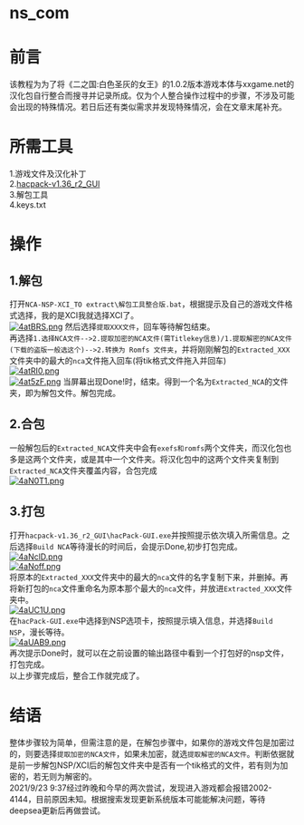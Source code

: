 # ns_com
# 前言
该教程为为了将《二之国:白色圣灰的女王》的1.0.2版本游戏本体与xxgame.net的汉化包自行整合而搜寻并记录所成。仅为个人整合操作过程中的步骤，不涉及可能会出现的特殊情况。若日后还有类似需求并发现特殊情况，会在文章末尾补充。
# 所需工具
1.游戏文件及汉化补丁  
2.[hacpack-v1.36_r2_GUI](https://github.com/The-4n/hacPack)  
3.解包工具  
4.keys.txt 
# 操作
## 1.解包  
打开`NCA-NSP-XCI_TO extract\解包工具整合版.bat`，根据提示及自己的游戏文件格式选择，我的是XCI我就选择XCI了。  
[![4atBRS.png](https://z3.ax1x.com/2021/09/23/4atBRS.png)](https://imgtu.com/i/4atBRS)
然后选择`提取XXX文件`，回车等待解包结束。  
再选择`1.选择NCA文件-->2.提取加密的NCA文件(需Titlekey信息)/1.提取解密的NCA文件(下载的盗版一般选这个)-->2.转换为 Romfs 文件夹`，并将刚刚解包的`Extracted_XXX`文件夹中的最大的`nca`文件拖入回车(将tik格式文件拖入并回车)  
[![4atRI0.png](https://z3.ax1x.com/2021/09/23/4atRI0.png)](https://imgtu.com/i/4atRI0)  
[![4at5zF.png](https://z3.ax1x.com/2021/09/23/4at5zF.png)](https://imgtu.com/i/4at5zF)
当屏幕出现Done!时，结束。得到一个名为`Extracted_NCA`的文件夹，即为解包文件。解包完成。  
## 2.合包
一般解包后的`Extracted_NCA`文件夹中会有`exefs和romfs`两个文件夹，而汉化包也多是这两个文件夹，或是其中一个文件夹。将汉化包中的这两个文件夹复制到`Extracted_NCA`文件夹覆盖内容，合包完成  
[![4aN0T1.png](https://z3.ax1x.com/2021/09/23/4aN0T1.png)](https://imgtu.com/i/4aN0T1)  
## 3.打包
打开`hacpack-v1.36_r2_GUI\hacPack-GUI.exe`并按照提示依次填入所需信息。之后选择`Build NCA`等待漫长的时间后，会提示Done,初步打包完成。  
[![4aNclD.png](https://z3.ax1x.com/2021/09/23/4aNclD.png)](https://imgtu.com/i/4aNclD)  
[![4aNoff.png](https://z3.ax1x.com/2021/09/23/4aNoff.png)](https://imgtu.com/i/4aNoff)  
将原本的`Extracted_XXX`文件夹中的最大的`nca`文件的名字复制下来，并删掉。再将新打包的`nca`文件重命名为原本那个最大的`nca`文件，并放进`Extracted_XXX`文件夹中。  
[![4aUC1U.png](https://z3.ax1x.com/2021/09/23/4aUC1U.png)](https://imgtu.com/i/4aUC1U)  
在`hacPack-GUI.exe`中选择到NSP选项卡，按照提示填入信息，并选择`Build NSP`，漫长等待。  
[![4aUAB9.png](https://z3.ax1x.com/2021/09/23/4aUAB9.png)](https://imgtu.com/i/4aUAB9)  
再次提示Done时，就可以在之前设置的输出路径中看到一个打包好的nsp文件，打包完成。  
以上步骤完成后，整合工作就完成了。  
# 结语
整体步骤较为简单，但需注意的是，在解包步骤中，如果你的游戏文件包是加密过的，则要选择`提取加密的NCA文件`，如果未加密，就选`提取解密的NCA文件`。判断依据就是前一步解包NSP/XCI后的解包文件夹中是否有一个tik格式的文件，若有则为加密的，若无则为解密的。  
2021/9/23 9:37经过昨晚和今早的两次尝试，发现进入游戏都会报错2002-4144，目前原因未知。根据搜索发现更新系统版本可能能解决问题，等待deepsea更新后再做尝试。  
